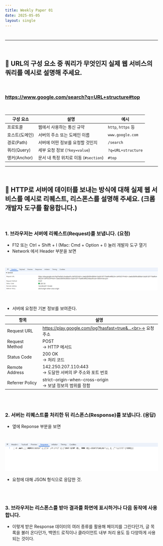 ```yaml
---
title: Weekly Paper 01
date: 2025-05-05
layout: single
---
```

<h1 style="text-align: center;"></h1>



---
<br>

## 📌 URL의 구성 요소 중 쿼리가 무엇인지 실제 웹 서비스의 쿼리를 예시로 설명해 주세요. <br>

<br>

### https://www.google.com/search?q=URL+structure#top
<br>

| 구성 요소       | 설명                                           | 예시                             |
|----------------|------------------------------------------------|----------------------------------------|
| 프로토콜       | 웹에서 사용하는 통신 규약                       | `http`, `https` 등                                |
| 호스트(도메인) | 서버의 주소 또는 도메인 이름                    | `www.google.com`                       |
| 경로(Path)     | 서버에 어떤 정보를 요청할 것인지              | `/search`                              |
| 쿼리(Query)    | 세부 요청 정보 (`?key=value`)| `?q=URL+structure`                     |
| 앵커(Anchor)    | 문서 내 특정 위치로 이동 (`#section`)           | `#top`                                 |

---
<br>

## 📌 HTTP로 서버에 데이터를 보내는 방식에 대해 실제 웹 서비스를 예시로 리퀘스트, 리스폰스를 설명해 주세요. (크롬 개발자 도구를 활용합니다.) <br>

<br>

### 1. 브라우저는 서버에 리퀘스트(Request)를 보냅니다. (요청) <br>
  * F12 또는 Ctrl + Shift + I (Mac: Cmd + Option + I) 눌러 개발자 도구 열기 <br>
  * Network 에서 Header 부분을 보면 <br>
  
  <br>
  
  ![테스트](/assets/img/Header.png) <br>

  <br>

  * 서버에 요청한 기본 정보를 보여준다.  <br>
  
  | 항목             | 설명                                                                 |
|------------------|----------------------------------------------------------------------|
| Request URL      | https://play.google.com/log?hasfast=true&...<br>→  요청 주소 |
| Request Method   | POST<br>→ HTTP 메서드            |
| Status Code      | 200 OK<br>→ 처리 코드                       |
| Remote Address   | 142.250.207.110:443<br>→ 도달한 서버의 IP 주소와 포트 번호  |
| Referrer Policy  | strict-origin-when-cross-origin<br>→ 보낼 정보의 범위를 정함 |

<br>
<br>


### 2. 서버는 리퀘스트를 처리한 뒤 리스폰스(Response)를 보냅니다. (응답) <br>
  * 옆에 Reponse 부분을 보면 <br>
  
  <br>

   ![테스트](/assets/img/Reponse.png) <br>


   * 요청에 대해 JSON 형식으로 응답한 것. <br>
   
<br>
<br>

### 3. 브라우저는 리스폰스를 받아 결과를 화면에 표시하거나 다음 동작에 사용합니다. <br>
  * 이렇게 받은 Response 데이터의 여러 종류를 활용해 페이지를 그린다던가, 글 목록을 불러 온다던가,
    백엔드 로직이나 클라이언트 내부 처리 용도 등 다양하게 사용 되는 것이다.









